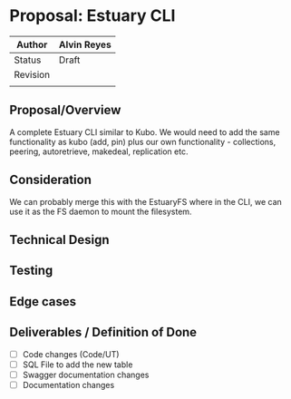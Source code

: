 # Proposal: Estuary CLI

| Author | Alvin Reyes |
| --- | --- |
| Status | Draft |
| Revision |  |
|  |  |

## Proposal/Overview

A complete Estuary CLI similar to Kubo. We would need to add the same functionality as kubo (add, pin) plus our own functionality - collections, peering, autoretrieve, makedeal, replication etc.

## Consideration

We can probably merge this with the EstuaryFS where in the CLI, we can use it as the FS daemon to mount the filesystem.

## Technical Design

## Testing

## Edge cases

## Deliverables / Definition of Done

- [ ]  Code changes (Code/UT)
- [ ]  SQL File to add the new table
- [ ]  Swagger documentation changes
- [ ]  Documentation changes